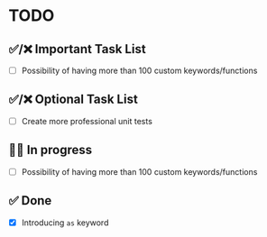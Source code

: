 
# TODO

## ✅/❌ Important Task List

- [ ] Possibility of having more than 100 custom keywords/functions

## ✅/❌ Optional Task List

- [ ] Create more professional unit tests

## 🧑‍💻 In progress

- [ ] Possibility of having more than 100 custom keywords/functions

## ✅ Done

- [X] Introducing `as` keyword
